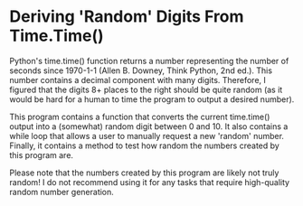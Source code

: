 # Deriving 'Random' Digits From Time.Time()
Python's time.time() function returns a number representing the number of seconds since 1970-1-1 (Allen B. Downey, Think Python, 2nd ed.). This number contains a decimal component with many digits. Therefore, I figured that the digits 8+ places to the right should be quite random (as it would be hard for a human to time the program to output a desired number). 

This program contains a function that converts the current time.time() output into a (somewhat) random digit between 0 and 10. It also contains a while loop that allows a user to manually request a new 'random' number. Finally, it contains a method to test how random the numbers created by this program are.

Please note that the numbers created by this program are likely not truly random! I do not recommend using it for any tasks that require high-quality random number generation.
